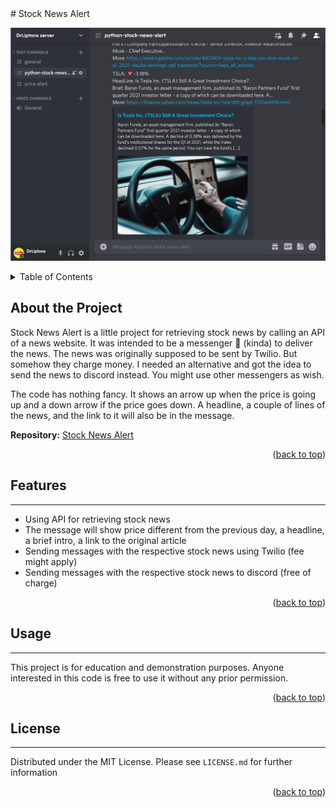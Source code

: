 <div id="top"></div>
# Stock News Alert

![image](stock-news-alert-preview.png)

<!-- TABLE OF CONTENTS -->
<details>
  <summary>Table of Contents</summary>
  <ol>
    <li>
      <a href="#about-the-project">About the Project</a>
    </li>
    <li><a href="#features">Futures</a></li>
    <li><a href="#usage">Usage</a></li>
    <li><a href="#license">License</a></li>
  </ol>
</details>

<!-- ABOUT THE PROJECT -->
## About the Project

Stock News Alert is a little project for retrieving stock news by calling an API of a news website. It was intended to
be a messenger 🚚 (kinda) to deliver the news. The news was originally supposed to be sent by Twilio. But somehow they charge
money. I needed an alternative and got the idea to send the news to discord instead. You might use other messengers as 
wish. 

The code has nothing fancy. It shows an arrow up when the price is going up and a down arrow if the price goes down.
A headline, a couple of lines of the news, and the link to it will also be in the message.


**Repository:** [Stock News Alert](https://github.com/drliptons/stock-news-alert)

<p align="right">(<a href="#top">back to top</a>)</p>

<!-- FEATURES -->
## Features
___
* Using API for retrieving stock news
* The message will show price different from the previous day, a headline, a brief intro, a link to the original article
* Sending messages with the respective stock news using Twilio (fee might apply)
* Sending messages with the respective stock news to discord (free of charge)

<p align="right">(<a href="#top">back to top</a>)</p>

<!-- USAGE -->
## Usage
___
This project is for education and demonstration purposes. Anyone interested in this code is free to use it without any
prior permission.

<p align="right">(<a href="#top">back to top</a>)</p>

<!-- LICENSE -->
## License
___
Distributed under the MIT License. Please see `LICENSE.md`
for further information

<p align="right">(<a href="#top">back to top</a>)</p>
